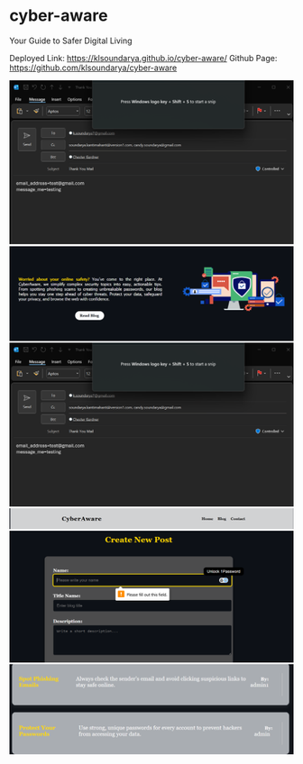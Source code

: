 # cyber-aware
Your Guide to Safer Digital Living

Deployed Link: https://klsoundarya.github.io/cyber-aware/
Github Page: https://github.com/klsoundarya/cyber-aware

![Email requirement](assests/images/email-message-sent.png)
![About Page](assests/images/about-page.png)
![footer](assests/images/email-message-sent.png)
![header](assests/images/header.png)
![Blog requirement](assests/images/requirement-check.png)
![Success post](assests/images/successful_post.png)